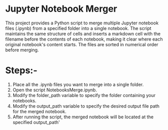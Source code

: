 # Jupyter Notebook Merger
This project provides a Python script to merge multiple Jupyter notebook files (.ipynb) from a specified folder into a single notebook. The script maintains the same structure of cells and inserts a markdown cell with the filename before the contents of each notebook, making it clear where each original notebook's content starts. The files are sorted in numerical order before merging.

# Steps:-
1. Place all the .ipynb files you want to merge into a single folder.
2. Open the script NotebooksMerge.ipynb.
3. Modify the folder_path variable to specify the folder containing your notebooks.
4. Modify the output_path variable to specify the desired output file path for the merged notebook.
5. After running the script, the merged notebook will be located at the specified output_path'

